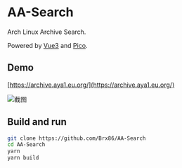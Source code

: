 # AA-Search

Arch Linux Archive Search.

Powered by [Vue3](https://cn.vuejs.org/) and [Pico](https://picocss.com/).

## Demo

[https://archive.aya1.eu.org/](https://archive.aya1.eu.org/)

![截图](https://user-images.githubusercontent.com/44391900/232202562-95238c66-4ff1-4034-810e-bcb92c57be5d.png)

## Build and run

```bash
git clone https://github.com/Brx86/AA-Search
cd AA-Search
yarn
yarn build
```